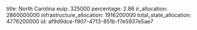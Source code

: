 title: North Carolina
euip: 325000
percentage: 2.86
ir_allocation: 2860000000
infrastructure_allocation: 1916200000
total_state_allocation: 4776200000
id: af9d9dce-f907-4713-851b-f7e5937e5ae7
